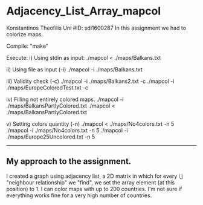# Adjacency_List_Array_mapcol
Konstantinos Theofilis
Uni #ID: sdi1600287
In this assignment we had to colorize maps. 

Compile: "make"

Execute:
i) Using stdin as input:
    ./mapcol < ./maps/Balkans.txt 

ii) Using file as input (-i)
    ./mapcol -i ./maps/Balkans.txt
    
iii) Validity check (-c)
    ./mapcol -i ./maps/Balkans2.txt -c
    ./mapcol -i ./maps/EuropeColoredTest.txt -c

iv) Filling not entirely colored maps. 
    ./mapcol -i ./maps/BalkansPartlyColored.txt 
    ./mapcol < ./maps/BalkansPartlyColored.txt 

v) Setting colors quantity (-n)
    ./mapcol < ./maps/No4colors.txt -n 5
    ./mapcol -i ./maps/No4colors.txt -n 5
    ./mapcol -i ./maps/Europe25Uncolored.txt -n 5

________________________________________________________________________________________________________________________

My approach to the assignment.
------------------------------

I created a graph using adjacency list, a 2D matrix in which for every i,j "neighbour relationship" 
we "find", we set the array element (at this position) to 1.
I can color maps with up to 200 countries.
I'm not sure if everything works fine for a very high number of countries.
